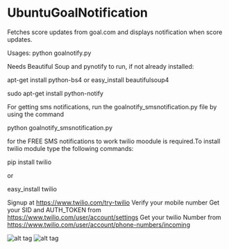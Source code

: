 # UbuntuGoalNotification
Fetches score updates from goal.com and displays notification when score updates.

Usages: python goalnotify.py

Needs Beautiful Soup and pynotify to run, if not already installed:

apt-get install python-bs4
or
easy_install beautifulsoup4

sudo apt-get install python-notify

For getting sms notifications, run the goalnotify_smsnotification.py file by using the command 

python goalnotify_smsnotification.py

for the FREE SMS notifications to work twilio moodule is required.To install twilio module type the following commands:

pip install twilio

or 

easy_install twilio

Signup at https://www.twilio.com/try-twilio
Verify your mobile number
Get your SID and AUTH_TOKEN from https://www.twilio.com/user/account/settings
Get your twilio Number from https://www.twilio.com/user/account/phone-numbers/incoming


![alt tag](https://raw.githubusercontent.com/williamanaryan/UbuntuGoalNotification/master/Screenshot.png)
![alt tag](https://github.com/williamanaryan/UbuntuGoalNotification/blob/master/sms.png)
